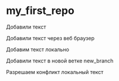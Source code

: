 ﻿# my_first_repo

Добавили текст 

Добавили текст через веб браузер

Добавим текст локально

Добавили текст в новой ветке new_branch

Разрешаем конфликт локальный текст


